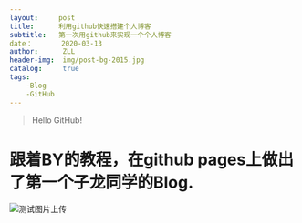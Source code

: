 ```yaml
---
layout:     post
title:      利用github快速搭建个人博客
subtitle:   第一次用github来实现一个个人博客
date：       2020-03-13
author:      ZLL
header-img:  img/post-bg-2015.jpg
catalog:     true
tags:
    -Blog
    -GitHub
---
```

>Hello GitHub!

# 跟着BY的教程，在github pages上做出了第一个子龙同学的Blog.
![测试图片上传](https://user-images.githubusercontent.com/30463003/121498943-7ddeb680-ca0f-11eb-8f91-928e712a58cc.jpg)
